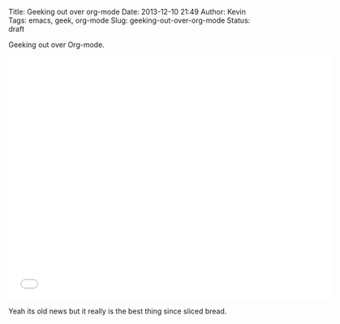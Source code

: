 Title: Geeking out over org-mode
Date: 2013-12-10 21:49
Author: Kevin
Tags: emacs, geek, org-mode
Slug: geeking-out-over-org-mode
Status: draft

Geeking out over Org-mode.

<iframe src="//www.youtube-nocookie.com/embed/oJTwQvgfgMM" height="480" width="640" allowfullscreen frameborder="0"></iframe>

Yeah its old news but it really is the best thing since sliced bread.
